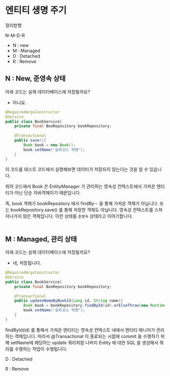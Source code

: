 # 엔티티 생명 주기



정리방향

N-M-D-R

- N : new
- M : Managed
- D : Detached
- R : Remove



## N : New, 준영속 상태

아래 코드는 실제 데이터베이스에 저장될까요? 
- 아니요.

```java
@RequiredArgsConstructor
@Service
public class BookService{
    private final BooRepository bookRepository;
    
    @Transactional
    public save(){
        Book book = new Book();
        book.setName("글루코스 혁명");
    }
}
```

이 코드를 테스트 코드에서 실행해보면 데이터가 저장되지 않는다는 것을 알 수 있습니다.<br/>

위의 코드에서 Book 은 EntityManager 가 관리하는 영속성 컨텍스트에서 가져온 엔티티가 아닌 단순 자바객체이기 때문입니다.<br/>

즉, book 객체가 bookRepository 에서 findBy-- 을 통해 가져온 객체가 아닙니다. 또는 bookRepository.save() 를 통해 저장한 객체도 아닙니다. 영속성 컨텍스트를 스쳐지나가지 않은 객체입니다. 이런 상태를 `준영속` 상태라고 이야기합니다.<br/>
<br/>


## M : Managed, 관리 상태

아래 코드는 실제 데이터베이스에 저장될까요? 
- 네, 저장됩니다.

```java
@RequiredArgsConstructor
@Service
public class BookService{
    private final BooRepository bookRepository;
    
    @Transactional
    public updateNameByBookId(Long id, String name){
        Book book = bookRepository.findById(id).orElseThrow(new RuntimeException("Not Exist"));
        book.setName("글루코스 혁명");
    }
}
```

findById(id) 를 통해서 가져온 엔티티는 영속성 컨텍스트 내에서 엔티티 매니저가 관리하는 객체입니다. 따라서 @Transactional 이 종료되는 시점에 commit 을 수행하기 위해 setName에 해당하는 update 쿼리처럼 나머지 Entity 에 대한 SQL 을 생성해서 쿼리를 수행하는 작업이 수행됩니다.



D : Detached

R : Remove

